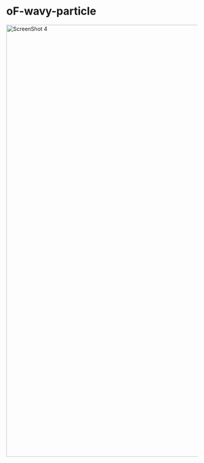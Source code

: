 # oF-wavy-particle

<img width="1136" alt="ScreenShot 4" src="https://user-images.githubusercontent.com/26405363/88848911-0b644e00-d224-11ea-94c4-36601b0b1f71.png">
